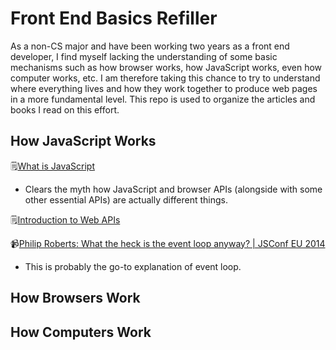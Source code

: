 # Front End Basics Refiller
As a non-CS major and have been working two years as a front end developer, I find myself lacking the understanding of some basic mechanisms such as how browser works, how JavaScript works, even how computer works, etc. I am therefore taking this chance to try to understand where everything lives and how they work together to produce web pages in a more fundamental level. This repo is used to organize the articles and books I read on this effort.

## How JavaScript Works

🗒️[What is JavaScript](https://developer.mozilla.org/en-US/docs/Learn/JavaScript/First_steps/What_is_JavaScript)

- Clears the myth how JavaScript and browser APIs (alongside with some other essential APIs) are actually different things.

🗒️[Introduction to Web APIs](https://developer.mozilla.org/en-US/docs/Learn/JavaScript/Client-side_web_APIs/Introduction)

📹[Philip Roberts: What the heck is the event loop anyway? | JSConf EU 2014](https://www.youtube.com/watch?v=8aGhZQkoFbQ)

- This is probably the go-to explanation of event loop.

## How Browsers Work

## How Computers Work
